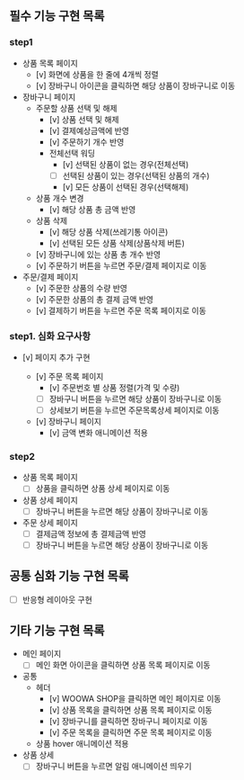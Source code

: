 ## 필수 기능 구현 목록

### step1

- 상품 목록 페이지
  - [v] 화면에 상품을 한 줄에 4개씩 정렬
  - [v] 장바구니 아이콘을 클릭하면 해당 상품이 장바구니로 이동
- 장바구니 페이지
  - 주문할 상품 선택 및 해제
    - [v] 상품 선택 및 해제
    - [v] 결제예상금액에 반영
    - [v] 주문하기 개수 반영
    - 전체선택 워딩
      - [v] 선택된 상품이 없는 경우(전체선택)
      - [ ] 선택된 상품이 있는 경우(선택된 상품의 개수)
      - [v] 모든 상품이 선택된 경우(선택해제)
  - 상품 개수 변경
    - [v] 해당 상품 총 금액 반영
  - 상품 삭제
    - [v] 해당 상품 삭제(쓰레기통 아이콘)
    - [v] 선택된 모든 상품 삭제(상품삭제 버튼)
  - [v] 장바구니에 있는 상품 총 개수 반영
  - [v] 주문하기 버튼을 누르면 주문/결제 페이지로 이동
- 주문/결제 페이지
  - [v] 주문한 상품의 수량 반영
  - [v] 주문한 상품의 총 결제 금액 반영
  - [v] 결제하기 버튼을 누르면 주문 목록 페이지로 이동

### step1. 심화 요구사항

- [v] 페이지 추가 구현

  - [v] 주문 목록 페이지
    - [v] 주문번호 별 상품 정렬(가격 및 수량)
    - [ ] 장바구니 버튼을 누르면 해당 상품이 장바구니로 이동
    - [ ] 상세보기 버튼을 누르면 주문목록상세 페이지로 이동
  - [v] 장바구니 페이지
    - [v] 금액 변화 애니메이션 적용

### step2

- 상품 목록 페이지
  - [ ] 상품을 클릭하면 상품 상세 페이지로 이동
- 상품 상세 페이지
  - [ ] 장바구니 버튼을 누르면 해당 상품이 장바구니로 이동
- 주문 상세 페이지
  - [ ] 결제금액 정보에 총 결제금액 반영
  - [ ] 장바구니 버튼을 누르면 해당 상품이 장바구니로 이동

## 공통 심화 기능 구현 목록

- [ ] 반응형 레이아웃 구현

## 기타 기능 구현 목록

- 메인 페이지
  - [ ] 메인 화면 아이콘을 클릭하면 상품 목록 페이지로 이동
- 공통
  - 헤더
    - [v] WOOWA SHOP을 클릭하면 메인 페이지로 이동
    - [v] 상품 목록을 클릭하면 상품 목록 페이지로 이동
    - [v] 장바구니를 클릭하면 장바구니 페이지로 이동
    - [v] 주문 목록을 클릭하면 주문 목록 페이지로 이동
  - 상품 hover 애니메이션 적용
- 상품 상세
  - [ ] 장바구니 버튼을 누르면 알림 애니메이션 띄우기
